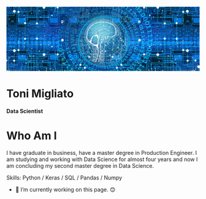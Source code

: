 ![Data Scientist](https://github.com/ToniMigliato/ToniMigliato/blob/main/cover.jpg)

# Toni Migliato
#### Data Scientist

# Who Am I
I have graduate in business, have a master degree in Production Engineer. I am studying and working with Data Science for almost four years and now I am concluding my second master degree in Data Science.

Skills: Python / Keras / SQL / Pandas / Numpy 

- 🔭 I’m currently working on this page. 
:blush:
